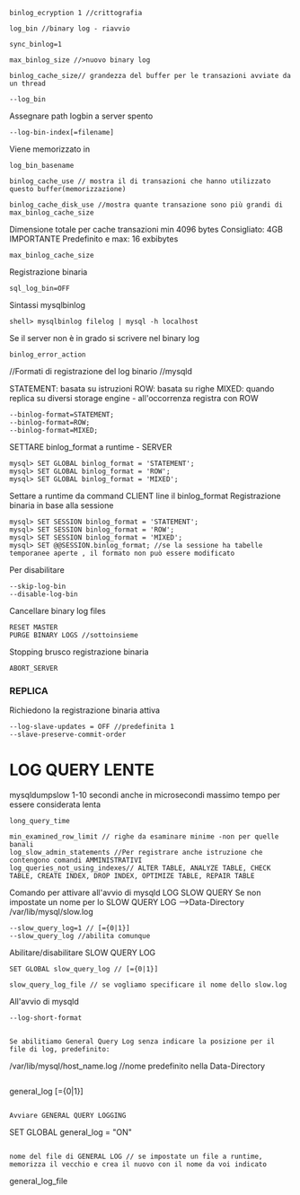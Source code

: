 
```
binlog_ecryption 1 //crittografia 
```

```
log_bin //binary log - riavvio
```

```
sync_binlog=1
```

```
max_binlog_size //>nuovo binary log
```

```
binlog_cache_size// grandezza del buffer per le transazioni avviate da un thread
```

```
--log_bin
```

Assegnare path logbin a server spento
```
--log-bin-index[=filename]
```

Viene memorizzato in
```
log_bin_basename
```

```
binlog_cache_use // mostra il di transazioni che hanno utilizzato questo buffer(memorizzazione)
```

```
binlog_cache_disk_use //mostra quante transazione sono più grandi di max_binlog_cache_size
```
Dimensione totale per cache transazioni min 4096 bytes
Consigliato: 4GB IMPORTANTE
Predefinito e max: 16 exbibytes
```
max_binlog_cache_size
```

Registrazione binaria
```
sql_log_bin=OFF
```

Sintassi mysqlbinlog
```
shell> mysqlbinlog filelog | mysql -h localhost
```

Se il server non è in grado si scrivere nel binary log
```
binlog_error_action 
```


//Formati di registrazione del log binario //mysqld

STATEMENT: basata su istruzioni
ROW: basata su righe
MIXED: quando replica su diversi storage engine - all'occorrenza registra con ROW
```
--binlog-format=STATEMENT;
--binlog-format=ROW;
--binlog-format=MIXED;
```
SETTARE binlog_format a runtime - SERVER
```
mysql> SET GLOBAL binlog_format = 'STATEMENT';
mysql> SET GLOBAL binlog_format = 'ROW';
mysql> SET GLOBAL binlog_format = 'MIXED';
```

Settare a runtime da command CLIENT line il binlog_format
Registrazione binaria in base alla sessione
```
mysql> SET SESSION binlog_format = 'STATEMENT';
mysql> SET SESSION binlog_format = 'ROW';
mysql> SET SESSION binlog_format = 'MIXED';
mysql> SET @@SESSION.binlog_format; //se la sessione ha tabelle temporanee aperte , il formato non può essere modificato
```


Per disabilitare
```
--skip-log-bin
--disable-log-bin
```

Cancellare binary log files
```
RESET MASTER
PURGE BINARY LOGS //sottoinsieme
```
Stopping brusco registrazione binaria
```
ABORT_SERVER
```
### REPLICA
Richiedono la registrazione binaria attiva
```
--log-slave-updates = OFF //predefinita 1
--slave-preserve-commit-order
```

# LOG QUERY LENTE 
mysqldumpslow
1-10 secondi 
anche in microsecondi 
massimo tempo per essere considerata lenta
```
long_query_time 
```

```
min_examined_row_limit // righe da esaminare minime -non per quelle banali
log_slow_admin_statements //Per registrare anche istruzione che contengono comandi AMMINISTRATIVI
log_queries_not_using_indexes// ALTER TABLE, ANALYZE TABLE, CHECK TABLE, CREATE INDEX, DROP INDEX, OPTIMIZE TABLE, REPAIR TABLE
```

Comando per attivare all'avvio di mysqld LOG SLOW QUERY
Se non impostate un nome per lo SLOW QUERY LOG -->Data-Directory /var/lib/mysql/slow.log
```
--slow_query_log=1 // [={0|1}]
--slow_query_log //abilita comunque
```


Abilitare/disabilitare SLOW QUERY LOG
```
SET GLOBAL slow_query_log // [={0|1}]
```

```
slow_query_log_file // se vogliamo specificare il nome dello slow.log 
```
All'avvio di mysqld
```
--log-short-format


Se abilitiamo General Query Log senza indicare la posizione per il file di log, predefinito:
```
/var/lib/mysql/host_name.log //nome predefinito nella Data-Directory
```

```
general_log [={0|1}]
```

Avviare GENERAL QUERY LOGGING
```
SET GLOBAL general_log = "ON"
```

nome del file di GENERAL LOG // se impostate un file a runtime, memorizza il vecchio e crea il nuovo con il nome da voi indicato
```
general_log_file
```


```

